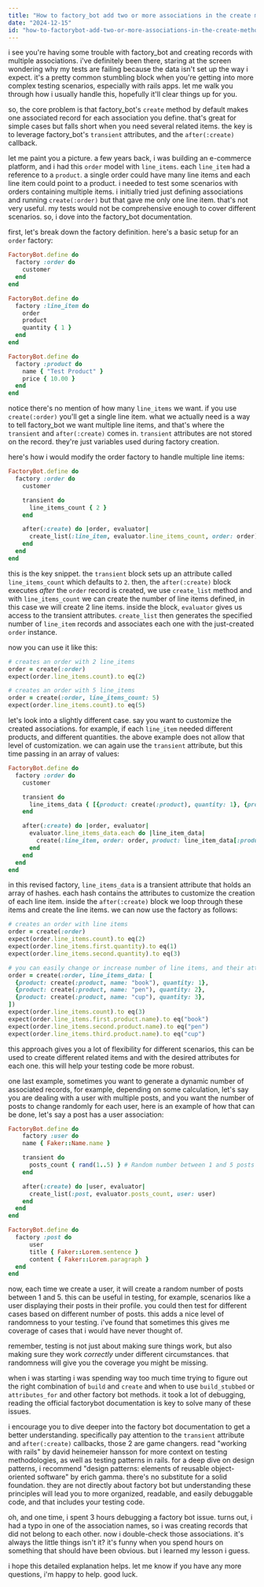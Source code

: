 ```yaml
---
title: "How to factory_bot add two or more associations in the create method?"
date: "2024-12-15"
id: "how-to-factorybot-add-two-or-more-associations-in-the-create-method"
---
```


i see you're having some trouble with factory_bot and creating records with multiple associations. i've definitely been there, staring at the screen wondering why my tests are failing because the data isn't set up the way i expect. it's a pretty common stumbling block when you're getting into more complex testing scenarios, especially with rails apps. let me walk you through how i usually handle this, hopefully it'll clear things up for you.

so, the core problem is that factory_bot's `create` method by default makes one associated record for each association you define. that's great for simple cases but falls short when you need several related items. the key is to leverage factory_bot's `transient` attributes, and the `after(:create)` callback.

let me paint you a picture. a few years back, i was building an e-commerce platform, and i had this `order` model with `line_items`. each `line_item` had a reference to a `product`. a single order could have many line items and each line item could point to a product. i needed to test some scenarios with orders containing multiple items. i initially tried just defining associations and running `create(:order)` but that gave me only one line item. that's not very useful. my tests would not be comprehensive enough to cover different scenarios. so, i dove into the factory_bot documentation.

first, let's break down the factory definition. here's a basic setup for an `order` factory:

```ruby
FactoryBot.define do
  factory :order do
    customer
  end
end

FactoryBot.define do
  factory :line_item do
    order
    product
    quantity { 1 }
  end
end

FactoryBot.define do
  factory :product do
    name { "Test Product" }
    price { 10.00 }
  end
end
```

notice there's no mention of how many `line_items` we want. if you use `create(:order)` you'll get a single line item. what we actually need is a way to tell factory_bot we want multiple line items, and that's where the `transient` and `after(:create)` comes in. `transient` attributes are not stored on the record. they're just variables used during factory creation.

here's how i would modify the order factory to handle multiple line items:

```ruby
FactoryBot.define do
  factory :order do
    customer

    transient do
      line_items_count { 2 }
    end

    after(:create) do |order, evaluator|
      create_list(:line_item, evaluator.line_items_count, order: order)
    end
  end
end

```

this is the key snippet. the `transient` block sets up an attribute called `line_items_count` which defaults to `2`. then, the `after(:create)` block executes *after* the `order` record is created, we use `create_list` method and with `line_items_count` we can create the number of line items defined, in this case we will create 2 line items. inside the block, `evaluator` gives us access to the transient attributes. `create_list` then generates the specified number of `line_item` records and associates each one with the just-created `order` instance.

now you can use it like this:

```ruby
# creates an order with 2 line_items
order = create(:order)
expect(order.line_items.count).to eq(2)

# creates an order with 5 line_items
order = create(:order, line_items_count: 5)
expect(order.line_items.count).to eq(5)
```

let's look into a slightly different case. say you want to customize the created associations. for example, if each `line_item` needed different products, and different quantities. the above example does not allow that level of customization. we can again use the `transient` attribute, but this time passing in an array of values:

```ruby
FactoryBot.define do
  factory :order do
    customer

    transient do
      line_items_data { [{product: create(:product), quantity: 1}, {product: create(:product), quantity: 3}] }
    end

    after(:create) do |order, evaluator|
      evaluator.line_items_data.each do |line_item_data|
        create(:line_item, order: order, product: line_item_data[:product], quantity: line_item_data[:quantity])
      end
    end
  end
end
```

in this revised factory, `line_items_data` is a transient attribute that holds an array of hashes. each hash contains the attributes to customize the creation of each line item. inside the `after(:create)` block we loop through these items and create the line items. we can now use the factory as follows:

```ruby
# creates an order with line items
order = create(:order)
expect(order.line_items.count).to eq(2)
expect(order.line_items.first.quantity).to eq(1)
expect(order.line_items.second.quantity).to eq(3)

# you can easily change or increase number of line items, and their attributes
order = create(:order, line_items_data: [
  {product: create(:product, name: "book"), quantity: 1},
  {product: create(:product, name: "pen"), quantity: 2},
  {product: create(:product, name: "cup"), quantity: 3},
])
expect(order.line_items.count).to eq(3)
expect(order.line_items.first.product.name).to eq("book")
expect(order.line_items.second.product.name).to eq("pen")
expect(order.line_items.third.product.name).to eq("cup")
```

this approach gives you a lot of flexibility for different scenarios, this can be used to create different related items and with the desired attributes for each one. this will help your testing code be more robust.

one last example, sometimes you want to generate a dynamic number of associated records, for example, depending on some calculation, let's say you are dealing with a user with multiple posts, and you want the number of posts to change randomly for each user, here is an example of how that can be done, let's say a post has a user association:

```ruby
FactoryBot.define do
    factory :user do
    name { Faker::Name.name }

    transient do
      posts_count { rand(1..5) } # Random number between 1 and 5 posts
    end

    after(:create) do |user, evaluator|
      create_list(:post, evaluator.posts_count, user: user)
    end
  end
end

FactoryBot.define do
  factory :post do
      user
      title { Faker::Lorem.sentence }
      content { Faker::Lorem.paragraph }
  end
end
```

now, each time we create a user, it will create a random number of posts between 1 and 5. this can be useful in testing, for example, scenarios like a user displaying their posts in their profile. you could then test for different cases based on different number of posts. this adds a nice level of randomness to your testing. i've found that sometimes this gives me coverage of cases that i would have never thought of.

remember, testing is not just about making sure things work, but also making sure they work *correctly* under different circumstances. that randomness will give you the coverage you might be missing.

when i was starting i was spending way too much time trying to figure out the right combination of `build` and `create` and when to use `build_stubbed` or `attributes_for` and other factory bot methods. it took a lot of debugging, reading the official factorybot documentation is key to solve many of these issues.

i encourage you to dive deeper into the factory bot documentation to get a better understanding. specifically pay attention to the `transient` attribute and `after(:create)` callbacks, those 2 are game changers. read "working with rails" by david heinemeier hansson for more context on testing methodologies, as well as testing patterns in rails. for a deep dive on design patterns, i recommend "design patterns: elements of reusable object-oriented software" by erich gamma. there's no substitute for a solid foundation. they are not directly about factory bot but understanding these principles will lead you to more organized, readable, and easily debuggable code, and that includes your testing code.

oh, and one time, i spent 3 hours debugging a factory bot issue. turns out, i had a typo in one of the association names, so i was creating records that did not belong to each other. now i double-check those associations. it's always the little things isn't it? it's funny when you spend hours on something that should have been obvious. but i learned my lesson i guess.

i hope this detailed explanation helps. let me know if you have any more questions, i'm happy to help. good luck.
